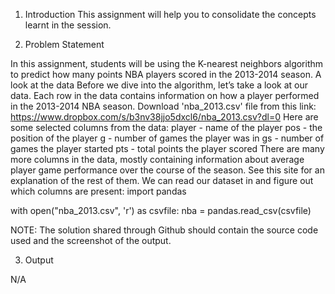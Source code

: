 1. Introduction
This assignment will help you to consolidate the concepts learnt in the session.

2. Problem Statement

In this assignment, students will be using the K-nearest neighbors algorithm to predict
how many points NBA players scored in the 2013-2014 season.
A look at the data
Before we dive into the algorithm, let’s take a look at our data. Each row in the data
contains information on how a player performed in the 2013-2014 NBA season.
Download 'nba_2013.csv' file from this link:
https://www.dropbox.com/s/b3nv38jjo5dxcl6/nba_2013.csv?dl=0
Here are some selected columns from the data:
player - name of the player
pos - the position of the player
g - number of games the player was in
gs - number of games the player started
pts - total points the player scored
There are many more columns in the data, mostly containing information about average
player game performance over the course of the season. See this site for an explanation
of the rest of them.
We can read our dataset in and figure out which columns are present:
import pandas

with open("nba_2013.csv", 'r') as csvfile:
nba = pandas.read_csv(csvfile)

NOTE: The solution shared through Github should contain the source code used and
the screenshot of the output.

3. Output

N/A
